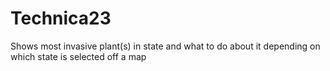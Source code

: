 # Technica23

Shows most invasive plant(s) in state and what to do about it depending on which state is selected off a map